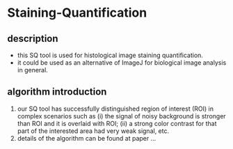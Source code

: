 # Staining-Quantification
## description
- this SQ tool is used for histological image staining quantification. 
- it could be used as an alternative of ImageJ for biological image analysis in general.
## algorithm introduction
1. our SQ tool has successfully distinguished region of interest (ROI) in complex scenarios such as (i) the signal of noisy background is stronger than ROI and it is overlaid with ROI; (ii) a strong color contrast for that part of the interested area had very weak signal, etc.
2. details of the algorithm can be found at paper ... 

